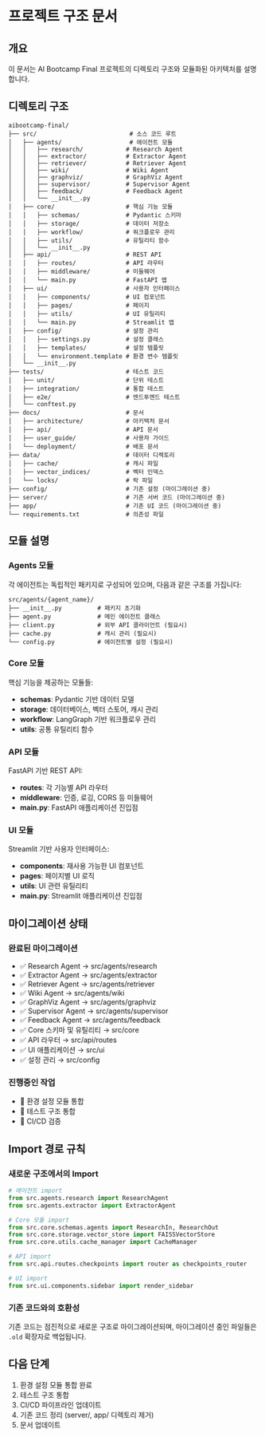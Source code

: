 # 프로젝트 구조 문서

## 개요

이 문서는 AI Bootcamp Final 프로젝트의 디렉토리 구조와 모듈화된 아키텍처를 설명합니다.

## 디렉토리 구조

```
aibootcamp-final/
├── src/                          # 소스 코드 루트
│   ├── agents/                   # 에이전트 모듈
│   │   ├── research/            # Research Agent
│   │   ├── extractor/           # Extractor Agent
│   │   ├── retriever/           # Retriever Agent
│   │   ├── wiki/                # Wiki Agent
│   │   ├── graphviz/            # GraphViz Agent
│   │   ├── supervisor/          # Supervisor Agent
│   │   ├── feedback/            # Feedback Agent
│   │   └── __init__.py
│   ├── core/                    # 핵심 기능 모듈
│   │   ├── schemas/             # Pydantic 스키마
│   │   ├── storage/             # 데이터 저장소
│   │   ├── workflow/            # 워크플로우 관리
│   │   ├── utils/               # 유틸리티 함수
│   │   └── __init__.py
│   ├── api/                     # REST API
│   │   ├── routes/              # API 라우터
│   │   ├── middleware/          # 미들웨어
│   │   └── main.py              # FastAPI 앱
│   ├── ui/                      # 사용자 인터페이스
│   │   ├── components/          # UI 컴포넌트
│   │   ├── pages/               # 페이지
│   │   ├── utils/               # UI 유틸리티
│   │   └── main.py              # Streamlit 앱
│   ├── config/                  # 설정 관리
│   │   ├── settings.py          # 설정 클래스
│   │   ├── templates/           # 설정 템플릿
│   │   └── environment.template # 환경 변수 템플릿
│   └── __init__.py
├── tests/                       # 테스트 코드
│   ├── unit/                    # 단위 테스트
│   ├── integration/             # 통합 테스트
│   ├── e2e/                     # 엔드투엔드 테스트
│   └── conftest.py
├── docs/                        # 문서
│   ├── architecture/            # 아키텍처 문서
│   ├── api/                     # API 문서
│   ├── user_guide/              # 사용자 가이드
│   └── deployment/              # 배포 문서
├── data/                        # 데이터 디렉토리
│   ├── cache/                   # 캐시 파일
│   ├── vector_indices/          # 벡터 인덱스
│   └── locks/                   # 락 파일
├── config/                      # 기존 설정 (마이그레이션 중)
├── server/                      # 기존 서버 코드 (마이그레이션 중)
├── app/                         # 기존 UI 코드 (마이그레이션 중)
└── requirements.txt             # 의존성 파일
```

## 모듈 설명

### Agents 모듈

각 에이전트는 독립적인 패키지로 구성되어 있으며, 다음과 같은 구조를 가집니다:

```
src/agents/{agent_name}/
├── __init__.py          # 패키지 초기화
├── agent.py             # 메인 에이전트 클래스
├── client.py            # 외부 API 클라이언트 (필요시)
├── cache.py             # 캐시 관리 (필요시)
└── config.py            # 에이전트별 설정 (필요시)
```

### Core 모듈

핵심 기능을 제공하는 모듈들:

- **schemas**: Pydantic 기반 데이터 모델
- **storage**: 데이터베이스, 벡터 스토어, 캐시 관리
- **workflow**: LangGraph 기반 워크플로우 관리
- **utils**: 공통 유틸리티 함수

### API 모듈

FastAPI 기반 REST API:

- **routes**: 각 기능별 API 라우터
- **middleware**: 인증, 로깅, CORS 등 미들웨어
- **main.py**: FastAPI 애플리케이션 진입점

### UI 모듈

Streamlit 기반 사용자 인터페이스:

- **components**: 재사용 가능한 UI 컴포넌트
- **pages**: 페이지별 UI 로직
- **utils**: UI 관련 유틸리티
- **main.py**: Streamlit 애플리케이션 진입점

## 마이그레이션 상태

### 완료된 마이그레이션

- ✅ Research Agent → src/agents/research
- ✅ Extractor Agent → src/agents/extractor
- ✅ Retriever Agent → src/agents/retriever
- ✅ Wiki Agent → src/agents/wiki
- ✅ GraphViz Agent → src/agents/graphviz
- ✅ Supervisor Agent → src/agents/supervisor
- ✅ Feedback Agent → src/agents/feedback
- ✅ Core 스키마 및 유틸리티 → src/core
- ✅ API 라우터 → src/api/routes
- ✅ UI 애플리케이션 → src/ui
- ✅ 설정 관리 → src/config

### 진행중인 작업

- 🔄 환경 설정 모듈 통합
- 🔄 테스트 구조 통합
- 🔄 CI/CD 검증

## Import 경로 규칙

### 새로운 구조에서의 Import

```python
# 에이전트 import
from src.agents.research import ResearchAgent
from src.agents.extractor import ExtractorAgent

# Core 모듈 import
from src.core.schemas.agents import ResearchIn, ResearchOut
from src.core.storage.vector_store import FAISSVectorStore
from src.core.utils.cache_manager import CacheManager

# API import
from src.api.routes.checkpoints import router as checkpoints_router

# UI import
from src.ui.components.sidebar import render_sidebar
```

### 기존 코드와의 호환성

기존 코드는 점진적으로 새로운 구조로 마이그레이션되며, 
마이그레이션 중인 파일들은 `.old` 확장자로 백업됩니다.

## 다음 단계

1. 환경 설정 모듈 통합 완료
2. 테스트 구조 통합
3. CI/CD 파이프라인 업데이트
4. 기존 코드 정리 (server/, app/ 디렉토리 제거)
5. 문서 업데이트 